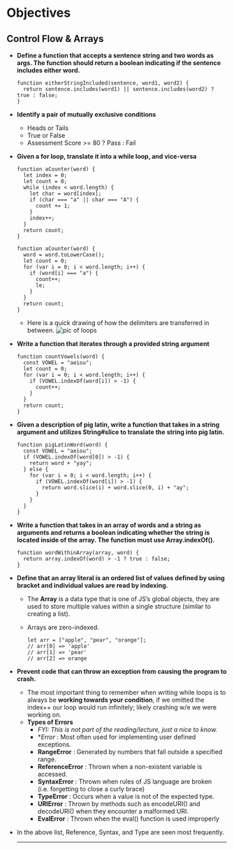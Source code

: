 **Objectives**
==============

**Control Flow & Arrays**
-------------------------

-   **Define a function that accepts a sentence string and two words as args. The function should return a boolean indicating if the sentence includes either word.**

        function eitherStringIncluded(sentence, word1, word2) {
          return sentence.includes(word1) || sentence.includes(word2) ? true : false;
        }

-   **Identify a pair of mutually exclusive conditions**

    -   Heads or Tails
    -   True or False
    -   Assessment Score &gt;= 80 ? Pass : Fail

-   **Given a for loop, translate it into a while loop, and vice-versa**

        function aCounter(word) {
          let index = 0;
          let count = 0;
          while (index < word.length) {
            let char = word[index];
            if (char === "a" || char === "A") {
              count += 1;
            }
            index++;
          }
          return count;
        }

        function aCounter(word) {
          word = word.toLowerCase();
          let count = 0;
          for (var i = 0; i < word.length; i++) {
            if (word[i] === "a") {
              count++;
              le;
            }
          }
          return count;
        }

    -   Here is a quick drawing of how the delimiters are transferred in between. ![pic of loops](https://cdn.discordapp.com/attachments/222504021074640898/732675607657316362/image0.jpg)

-   **Write a function that iterates through a provided string argument**

        function countVowels(word) {
          const VOWEL = "aeiou";
          let count = 0;
          for (var i = 0; i < word.length; i++) {
            if (VOWEL.indexOf(word[i]) > -1) {
              count++;
            }
          }
          return count;
        }

-   **Given a description of pig latin, write a function that takes in a string argument and utilizes String\#slice to translate the string into pig latin.**

        function pigLatinWord(word) {
          const VOWEL = "aeiou";
          if (VOWEL.indexOf(word[0]) > -1) {
            return word + "yay";
          } else {
            for (var i = 0; i < word.length; i++) {
              if (VOWEL.indexOf(word[i]) > -1) {
                return word.slice(i) + word.slice(0, i) + "ay";
              }
            }
          }
        }

-   **Write a function that takes in an array of words and a string as arguments and returns a boolean indicating whether the string is located inside of the array. The function must use Array.indexOf().**

        function wordWithinArray(array, word) {
          return array.indexOf(word) > -1 ? true : false;
        }

-   **Define that an array literal is an ordered list of values defined by using bracket and individual values are read by indexing.**

    -   The **Array** is a data type that is one of JS’s global objects, they are used to store multiple values within a single structure (similar to creating a list).
    -   Arrays are zero-indexed.

            let arr = ["apple", "pear", "orange"];
            // arr[0] => 'apple'
            // arr[1] => 'pear'
            // arr[2] => orange

-   **Prevent code that can throw an exception from causing the program to crash.**
    -   The most important thing to remember when writing while loops is to always be **working towards your condition**, if we omitted the index++ our loop would run infinitely; likely crashing w/e we were working on.
    -   **Types of Errors**
        -   *FYI: This is not part of the reading/lecture, just a nice to know.*
        -   \**Error* : Most often used for implementing user defined exceptions.
        -   **RangeError** : Generated by numbers that fall outside a specified range.
        -   **ReferenceError** : Thrown when a non-existent variable is accessed.
        -   **SyntaxError** : Thrown when rules of JS language are broken (i.e. forgetting to close a curly brace)
        -   **TypeError** : Occurs when a value is not of the expected type.
        -   **URIError** : Thrown by methods such as encodeURI() and decodeURI() when they encounter a malformed URI.
        -   **EvalError** : Thrown when the eval() function is used improperly
-   In the above list, Reference, Syntax, and Type are seen most frequently.

    ------------------------------------------------------------------------
